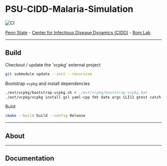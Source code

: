 # PSU-CIDD-Malaria-Simulation
![CI](https://github.com/maciekboni/PSU-CIDD-Malaria-Simulation/actions/workflows/ci.yml/badge.svg)

[Penn State](https://www.psu.edu/) - [Center for Infectious Disease Dynamics (CIDD)](https://www.huck.psu.edu/institutes-and-centers/center-for-infectious-disease-dynamics) - [Boni Lab](http://mol.ax/)

---
## Build

Checkout / update the 'vcpkg' external project
```bash
git submodule update --init --recursive
```

Bootstrap `vcpkg` and install dependencies
```bash
./ext/vcpkg/bootstrap-vcpkg.sh # ./ext/vcpkg/bootstrap-vcpkg.bat
./ext/vcpkg/vcpkg install gsl yaml-cpp fmt date args CLI11 gtest catch

```
Build
```bash
cmake --build build --config Release
```

---

## About

---

## Documentation
